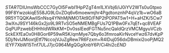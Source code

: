 $START$DIUmsWbCCC7GyOl5FwbI1HpPZgT4m1LXVbj6/iJ0iYV2WTs0uGtpxo99F8YwzokiqE558JG9LGvZOq6v6moewmjhr4PgdtonznhP4qVz1b+wO6aB9R5YTQQKAwIlSnNsq4YNhMjNMOTAt9D/FNP2tPOPAT5w1+H+aHZK/5Cw73wXnJ9SY146kGx2jo9L9RTvSO5eNMEMBgFUs7Q1PBw0Fx7qEf+qc8VEAFGqPUPzwebEHHhIdWRkKM+Dv0ssIEedFGTNu5ncQaIdQrzVMCMgyuVCzbSckEXfEaOx0H8Gor6P59wR5K/qmMye7Qby6o3fmroaKirNvceYwz67dvKpP5Dj/NvIJMioxtjEtf7NccojVJuZgRew7R6Fzxm+R4lDuj056dxDBmixi2ooPjMQ2iEYF7XbW15Tnf7ULJ7jcG964MgQGgXnbY6P/Ci4hi2c$END$